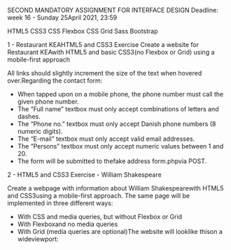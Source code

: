 SECOND MANDATORY ASSIGNMENT FOR INTERFACE DESIGN
Deadline: week 16 - Sunday 25April 2021, 23:59

HTML5
CSS3
CSS Flexbox
CSS Grid
Sass
Bootstrap

1 - Restaurant KEAHTML5 and CSS3 Exercise
Create  a website  for Restaurant  KEAwith  HTML5  and basic CSS3(no  Flexbox  or  Grid) using  a  mobile-first approach

All links should slightly increment the size of the text when hovered over.Regarding the contact form:
- When tapped upon on a mobile phone, the phone number must call the given phone number.
- The “Full name” textbox must only accept combinations of letters and dashes.
- The “Phone no.” textbox must only accept Danish phone numbers (8 numeric digits).
- The “E-mail” textbox must only accept valid email addresses.
- The “Persons” textbox must only accept numeric values between 1 and 20.
- The form will be submitted to thefake address form.phpvia POST.

2 - HTML5 and CSS3 Exercise - William Shakespeare

Create  a webpage  with  information  about  William  Shakespearewith  HTML5  and CSS3using  a  mobile-first approach. The same page will be implemented in three different ways:
- With CSS and media queries, but without Flexbox or Grid
- With Flexboxand no media queries
- With Grid (media queries are optional)The website will looklike thison a wideviewport:
